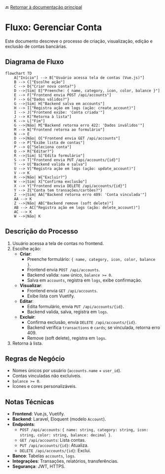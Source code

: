 🔙 [Retornar à documentação principal](../../README.md)

# Fluxo: Gerenciar Conta

Este documento descreve o processo de criação, visualização, edição e exclusão de contas bancárias.

## Diagrama de Fluxo

```mermaid
flowchart TD
    A["Início"] --> B["Usuário acessa tela de contas (Vue.js)"]
    B --> C["Escolhe ação"]
    C --> D{"Criar nova conta?"}
    D -->|Sim| E["Preenche: { name, category, icon, color, balance }"]
    E --> F["Frontend envia POST /api/accounts"]
    F --> G{"Dados válidos?"}
    G -->|Sim| H["Backend salva em accounts"]
    H --> I["Registra ação em logs (ação: create_account)"]
    I --> J["Frontend exibe: 'Conta criada'"]
    J --> K["Retorna à lista"]
    K --> L["Fim"]
    G -->|Não| M["Backend retorna erro 422: 'Dados inválidos'"]
    M --> N["Frontend retorna ao formulário"]
    N --> E
    D -->|Não| O["Frontend envia GET /api/accounts"]
    O --> P["Exibe lista de contas"]
    P --> Q["Seleciona conta"]
    Q --> R{"Editar?"}
    R -->|Sim| S["Edita formulário"]
    S --> T["Frontend envia PUT /api/accounts/{id}"]
    T --> U["Backend valida e salva"]
    U --> V["Registra ação em logs (ação: update_account)"]
    V --> K
    R -->|Não| W{"Excluir?"}
    W -->|Sim| X["Confirma exclusão"]
    X --> Y["Frontend envia DELETE /api/accounts/{id}"]
    Y --> Z{"Conta tem transações/cartões?"}
    Z -->|Sim| AA["Backend retorna erro 409: 'Conta vinculada'"]
    AA --> K
    Z -->|Não| AB["Backend remove (soft delete)"]
    AB --> AC["Registra ação em logs (ação: delete_account)"]
    AC --> K
    W -->|Não| K
```

## Descrição do Processo

1. Usuário acessa a tela de contas no frontend.
2. Escolhe ação:
   - **Criar**:
     - Preenche formulário: `{ name, category, icon, color, balance }`.
     - Frontend envia `POST /api/accounts`.
     - Backend valida: `name` único, `balance >= 0`.
     - Salva em `accounts`, registra em `logs`, exibe confirmação.
   - **Visualizar**:
     - Frontend envia `GET /api/accounts`.
     - Exibe lista com Vuetify.
   - **Editar**:
     - Edita formulário, envia `PUT /api/accounts/{id}`.
     - Backend valida, salva, registra em `logs`.
   - **Excluir**:
     - Confirma exclusão, envia `DELETE /api/accounts/{id}`.
     - Backend verifica `transactions` e `cards`; se vinculada, retorna erro 409.
     - Remove (soft delete), registra em `logs`.
3. Retorna à lista.

## Regras de Negócio

- Nomes únicos por usuário (`accounts.name` + `user_id`).
- Contas vinculadas não excluíveis.
- `balance >= 0`.
- Ícones e cores personalizáveis.

## Notas Técnicas

- **Frontend**: Vue.js, Vuetify.
- **Backend**: Laravel, Eloquent (modelo `Account`).
- **Endpoints**:
  - `POST /api/accounts`: `{ name: string, category: string, icon: string, color: string, balance: decimal }`.
  - `GET /api/accounts`: Lista contas.
  - `PUT /api/accounts/{id}`: Atualiza.
  - `DELETE /api/accounts/{id}`: Exclui.
- **Banco**: Tabelas `accounts`, `logs`.
- **Integrações**: Transações, relatórios, transferências.
- **Segurança**: JWT, HTTPS.